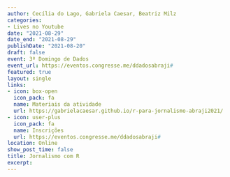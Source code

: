 ```yaml
---
author: Cecília do Lago, Gabriela Caesar, Beatriz Milz
categories:
- Lives no Youtube
date: "2021-08-29"
date_end: "2021-08-29"
publishDate: "2021-08-20"
draft: false
event: 3º Domingo de Dados
event_url: https://eventos.congresse.me/ddadosabraji#
featured: true
layout: single
links:
- icon: box-open
  icon_pack: fa
  name: Materiais da atividade
  url: https://gabrielacaesar.github.io/r-para-jornalismo-abraji2021/
- icon: user-plus
  icon_pack: fa
  name: Inscrições
  url: https://eventos.congresse.me/ddadosabraji#  
location: Online
show_post_time: false
title: Jornalismo com R
excerpt: 
---
```

